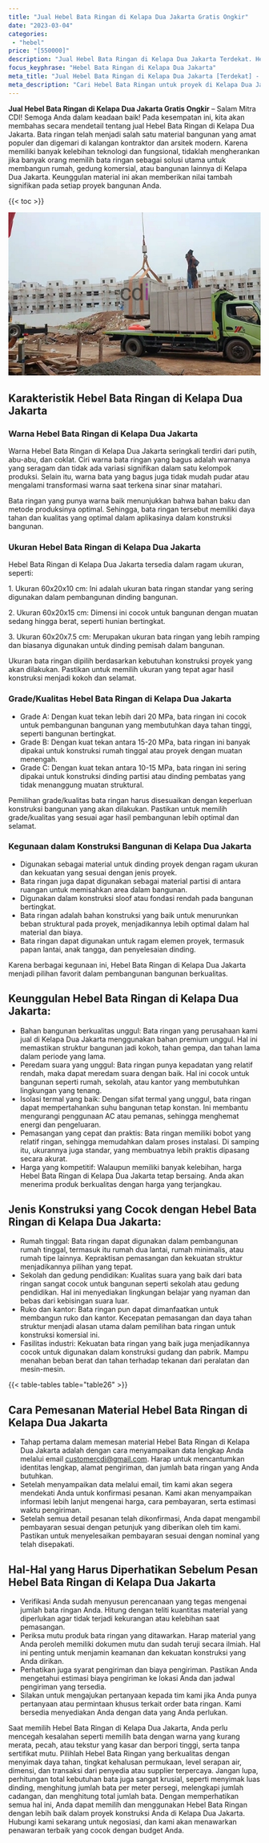 ```yaml
---
title: "Jual Hebel Bata Ringan di Kelapa Dua Jakarta Gratis Ongkir"
date: "2023-03-04"
categories:
 - "hebel"
price: "[550000]"
description: "Jual Hebel Bata Ringan di Kelapa Dua Jakarta Terdekat. Hebel Bata Ringan ini sering dipakai dalam proyek pembangunan sebagai material dinding yang kuat dan awet. Hubungi kami untuk informasi lebih lanjut."
focus_keyphrase: "Hebel Bata Ringan di Kelapa Dua Jakarta"
meta_title: "Jual Hebel Bata Ringan di Kelapa Dua Jakarta [Terdekat] - CDI"
meta_description: "Cari Hebel Bata Ringan untuk proyek di Kelapa Dua Jakarta? Kami memiliki Hebel Bata Ringan berkualitas untuk material dinding. Raih penawaran terbaik sekarang."
---
```


**Jual Hebel Bata Ringan di Kelapa Dua Jakarta Gratis Ongkir** – Salam Mitra CDI! Semoga Anda dalam keadaan baik! Pada kesempatan ini, kita akan membahas secara mendetail tentang jual Hebel Bata Ringan di Kelapa Dua Jakarta. Bata ringan telah menjadi salah satu material bangunan yang amat populer dan digemari di kalangan kontraktor dan arsitek modern. Karena memiliki banyak kelebihan teknologi dan fungsional, tidaklah mengherankan jika banyak orang memilih bata ringan sebagai solusi utama untuk membangun rumah, gedung komersial, atau bangunan lainnya di Kelapa Dua Jakarta. Keunggulan material ini akan memberikan nilai tambah signifikan pada setiap proyek bangunan Anda.

{{< toc >}}

![Jual Hebel Bata Ringan di Kelapa Dua Jakarta Gratis Ongkir](/images/hebel/hebel-bataringan-28.jpg)

## Karakteristik Hebel Bata Ringan di Kelapa Dua Jakarta

### Warna Hebel Bata Ringan di Kelapa Dua Jakarta

Warna Hebel Bata Ringan di Kelapa Dua Jakarta seringkali terdiri dari putih, abu-abu, dan coklat. Ciri warna bata ringan yang bagus adalah warnanya yang seragam dan tidak ada variasi signifikan dalam satu kelompok produksi. Selain itu, warna bata yang bagus juga tidak mudah pudar atau mengalami transformasi warna saat terkena sinar sinar matahari.

Bata ringan yang punya warna baik menunjukkan bahwa bahan baku dan metode produksinya optimal. Sehingga, bata ringan tersebut memiliki daya tahan dan kualitas yang optimal dalam aplikasinya dalam konstruksi bangunan.

### Ukuran Hebel Bata Ringan di Kelapa Dua Jakarta

Hebel Bata Ringan di Kelapa Dua Jakarta tersedia dalam ragam ukuran, seperti:

1\. Ukuran 60x20x10 cm: Ini adalah ukuran bata ringan standar yang sering digunakan dalam pembangunan dinding bangunan.

2\. Ukuran 60x20x15 cm: Dimensi ini cocok untuk bangunan dengan muatan sedang hingga berat, seperti hunian bertingkat.

3\. Ukuran 60x20x7.5 cm: Merupakan ukuran bata ringan yang lebih ramping dan biasanya digunakan untuk dinding pemisah dalam bangunan.

Ukuran bata ringan dipilih berdasarkan kebutuhan konstruksi proyek yang akan dilakukan. Pastikan untuk memilih ukuran yang tepat agar hasil konstruksi menjadi kokoh dan selamat.

### Grade/Kualitas Hebel Bata Ringan di Kelapa Dua Jakarta

*   Grade A: Dengan kuat tekan lebih dari 20 MPa, bata ringan ini cocok untuk pembangunan bangunan yang membutuhkan daya tahan tinggi, seperti bangunan bertingkat.
*   Grade B: Dengan kuat tekan antara 15-20 MPa, bata ringan ini banyak dipakai untuk konstruksi rumah tinggal atau proyek dengan muatan menengah.
*   Grade C: Dengan kuat tekan antara 10-15 MPa, bata ringan ini sering dipakai untuk konstruksi dinding partisi atau dinding pembatas yang tidak menanggung muatan struktural.

Pemilihan grade/kualitas bata ringan harus disesuaikan dengan keperluan konstruksi bangunan yang akan dilakukan. Pastikan untuk memilih grade/kualitas yang sesuai agar hasil pembangunan lebih optimal dan selamat.

### Kegunaan dalam Konstruksi Bangunan di Kelapa Dua Jakarta

*   Digunakan sebagai material untuk dinding proyek dengan ragam ukuran dan kekuatan yang sesuai dengan jenis proyek.
*   Bata ringan juga dapat digunakan sebagai material partisi di antara ruangan untuk memisahkan area dalam bangunan.
*   Digunakan dalam konstruksi sloof atau fondasi rendah pada bangunan bertingkat.
*   Bata ringan adalah bahan konstruksi yang baik untuk menurunkan beban struktural pada proyek, menjadikannya lebih optimal dalam hal material dan biaya.
*   Bata ringan dapat digunakan untuk ragam elemen proyek, termasuk papan lantai, anak tangga, dan penyelesaian dinding.

Karena berbagai kegunaan ini, Hebel Bata Ringan di Kelapa Dua Jakarta menjadi pilihan favorit dalam pembangunan bangunan berkualitas.

## Keunggulan Hebel Bata Ringan di Kelapa Dua Jakarta:

*   Bahan bangunan berkualitas unggul: Bata ringan yang perusahaan kami jual di Kelapa Dua Jakarta menggunakan bahan premium unggul. Hal ini memastikan struktur bangunan jadi kokoh, tahan gempa, dan tahan lama dalam periode yang lama.
*   Peredam suara yang unggul: Bata ringan punya kepadatan yang relatif rendah, maka dapat meredam suara dengan baik. Hal ini cocok untuk bangunan seperti rumah, sekolah, atau kantor yang membutuhkan lingkungan yang tenang.
*   Isolasi termal yang baik: Dengan sifat termal yang unggul, bata ringan dapat mempertahankan suhu bangunan tetap konstan. Ini membantu mengurangi penggunaan AC atau pemanas, sehingga menghemat energi dan pengeluaran.
*   Pemasangan yang cepat dan praktis: Bata ringan memiliki bobot yang relatif ringan, sehingga memudahkan dalam proses instalasi. Di samping itu, ukurannya juga standar, yang membuatnya lebih praktis dipasang secara akurat.
*   Harga yang kompetitif: Walaupun memiliki banyak kelebihan, harga Hebel Bata Ringan di Kelapa Dua Jakarta tetap bersaing. Anda akan menerima produk berkualitas dengan harga yang terjangkau.

## Jenis Konstruksi yang Cocok dengan Hebel Bata Ringan di Kelapa Dua Jakarta:

*   Rumah tinggal: Bata ringan dapat digunakan dalam pembangunan rumah tinggal, termasuk itu rumah dua lantai, rumah minimalis, atau rumah tipe lainnya. Kepraktisan pemasangan dan kekuatan struktur menjadikannya pilihan yang tepat.
*   Sekolah dan gedung pendidikan: Kualitas suara yang baik dari bata ringan sangat cocok untuk bangunan seperti sekolah atau gedung pendidikan. Hal ini menyediakan lingkungan belajar yang nyaman dan bebas dari kebisingan suara luar.
*   Ruko dan kantor: Bata ringan pun dapat dimanfaatkan untuk membangun ruko dan kantor. Kecepatan pemasangan dan daya tahan struktur menjadi alasan utama dalam pemilihan bata ringan untuk konstruksi komersial ini.
*   Fasilitas industri: Kekuatan bata ringan yang baik juga menjadikannya cocok untuk digunakan dalam konstruksi gudang dan pabrik. Mampu menahan beban berat dan tahan terhadap tekanan dari peralatan dan mesin-mesin.

{{< table-tables table="table26" >}}

## Cara Pemesanan Material Hebel Bata Ringan di Kelapa Dua Jakarta

*   Tahap pertama dalam memesan material Hebel Bata Ringan di Kelapa Dua Jakarta adalah dengan cara menyampaikan data lengkap Anda melalui email customercdi@gmail.com. Harap untuk mencantumkan identitas lengkap, alamat pengiriman, dan jumlah bata ringan yang Anda butuhkan.
*   Setelah menyampaikan data melalui email, tim kami akan segera mendekati Anda untuk konfirmasi pesanan. Kami akan menyampaikan informasi lebih lanjut mengenai harga, cara pembayaran, serta estimasi waktu pengiriman.
*   Setelah semua detail pesanan telah dikonfirmasi, Anda dapat mengambil pembayaran sesuai dengan petunjuk yang diberikan oleh tim kami. Pastikan untuk menyelesaikan pembayaran sesuai dengan nominal yang telah disepakati.

## Hal-Hal yang Harus Diperhatikan Sebelum Pesan Hebel Bata Ringan di Kelapa Dua Jakarta

*   Verifikasi Anda sudah menyusun perencanaan yang tegas mengenai jumlah bata ringan Anda. Hitung dengan teliti kuantitas material yang diperlukan agar tidak terjadi kekurangan atau kelebihan saat pemasangan.
*   Periksa mutu produk bata ringan yang ditawarkan. Harap material yang Anda peroleh memiliki dokumen mutu dan sudah teruji secara ilmiah. Hal ini penting untuk menjamin keamanan dan kekuatan konstruksi yang Anda dirikan.
*   Perhatikan juga syarat pengiriman dan biaya pengiriman. Pastikan Anda mengetahui estimasi biaya pengiriman ke lokasi Anda dan jadwal pengiriman yang tersedia.
*   Silakan untuk mengajukan pertanyaan kepada tim kami jika Anda punya pertanyaan atau permintaan khusus terkait order bata ringan. Kami bersedia menyediakan Anda dengan data yang Anda perlukan.

Saat memilih Hebel Bata Ringan di Kelapa Dua Jakarta, Anda perlu mencegah kesalahan seperti memilih bata dengan warna yang kurang merata, pecah, atau tekstur yang kasar dan berpori tinggi, serta tanpa sertifikat mutu. Pilihlah Hebel Bata Ringan yang berkualitas dengan menyimak daya tahan, tingkat kehalusan permukaan, level serapan air, dimensi, dan transaksi dari penyedia atau supplier terpercaya. Jangan lupa, perhitungan total kebutuhan bata juga sangat krusial, seperti menyimak luas dinding, menghitung jumlah bata per meter persegi, melengkapi jumlah cadangan, dan menghitung total jumlah bata. Dengan memperhatikan semua hal ini, Anda dapat memilih dan menggunakan Hebel Bata Ringan dengan lebih baik dalam proyek konstruksi Anda di Kelapa Dua Jakarta. Hubungi kami sekarang untuk negosiasi, dan kami akan menawarkan penawaran terbaik yang cocok dengan budget Anda.